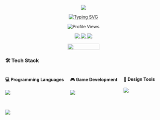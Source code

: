 <p align="center">
  <img src="https://capsule-render.vercel.app/api?type=waving&color=timeGradient&height=200&&section=header&text=Hello!&fontSize=90&fontAlign=50&fontAlignY=30&desc=xxxx3612&descAlign=50&descSize=30&descAlignY=60&animation=twinkling" />
</p>
<p align="center">
<a href="https://git.io/typing-svg"><img src="https://readme-typing-svg.demolab.com?font=Noto+Sans&size=24&duration=4000&pause=1000&center=true&vCenter=true&random=true&width=435&lines=Hello;%E4%BD%A0%E5%A5%BD;Bonjour;Hola;Ciao;%E3%81%93%E3%82%93%E3%81%AB%E3%81%A1%E3%81%AF+;%EC%95%88%EB%85%95%ED%95%98%EC%84%B8%EC%9A%94;%D0%97%D0%B4%D1%80%D0%B0%D0%B2%D1%81%D1%82%D0%B2%D1%83%D0%B9%D1%82%D0%B5+;Merhaba" alt="Typing SVG" /></a>
</p>
<p align="center">
  <img src="https://komarev.com/ghpvc/?username=xxxx3612&label=Profile%20Views&color=brightgreen&style=flat-square" alt="Profile Views" />
</p>

<div align="center">
  <p>
    <a href="https://github.com/xxxx3612">
      <img src="https://img.shields.io/badge/GitHub-100000?style=for-the-badge&logo=github&logoColor=white" />
    </a>
    <a href="mailto:x253087@163.com">
      <img src="https://img.shields.io/badge/Email-D14836?style=for-the-badge&logo=outlook&logoColor=white" />
    </a>
      <a href="https://xubeizhi.itch.io/">
      <img src="https://img.shields.io/badge/itch.io-000000?style=for-the-badge&logo=itch.io&logoColor=white" />
    </a>


  </p>
  

  <div style="display: flex; justify-content: center; gap: 10px;">
    <img  height="45%" src="https://github-readme-stats.vercel.app/api/top-langs/?username=xxxx3612&theme=radical&layout=compact" />
    
  </div>
</div>

<h3>🛠 Tech Stack</h3>

<div style="display: flex; flex-wrap: wrap; gap: 20px;">
  <div>
    <h4>💻 Programming Languages</h4>
    <p>
      <img src="https://skillicons.dev/icons?i=html,css,js,c,cpp,cs,dart&theme=light" />
    </p>
  </div>



  <div>
    <h4>🎮 Game Development</h4>
    <p>
      <img src="https://skillicons.dev/icons?i=unity&theme=light" />
    </p>
  </div>

  <div>
    <h4>🎯 Design Tools</h4>
    <p>
      <img src="https://skillicons.dev/icons?i=ps,ae,pr,blender&theme=light" />
    </p>
  </div>





<p align="center">
  <img src="https://capsule-render.vercel.app/api?type=waving&color=timeGradient&height=200&&section=footer&text=Keep%20Exploring&fontSize=90&fontAlign=50&fontAlignY=70&desc=xxxx3612&descSize=30&descAlign=50&descAlignY=40&animation=twinkling" />
</p>
